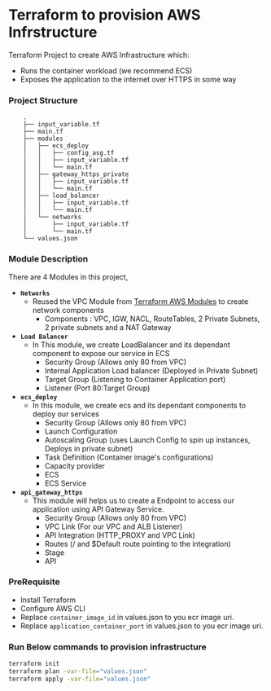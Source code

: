 # Terraform to provision AWS Infrstructure

Terraform Project to create AWS Infrastructure which:
- Runs the container workload (we recommend ECS)
- Exposes the application to the internet over HTTPS in some way

### Project Structure 

        .
        ├── input_variable.tf
        ├── main.tf
        ├── modules
        │   ├── ecs_deploy
        │   │   ├── config_asg.tf
        │   │   ├── input_variable.tf
        │   │   └── main.tf
        │   ├── gateway_https_private
        │   │   ├── input_variable.tf
        │   │   └── main.tf
        │   ├── load_balancer
        │   │   ├── input_variable.tf
        │   │   └── main.tf
        │   └── networks
        │       ├── input_variable.tf
        │       └── main.tf
        └── values.json

### Module Description

There are 4 Modules in this project, 

- **`Networks`**
    -   Reused the VPC Module from [Terraform AWS Modules](https://registry.terraform.io/namespaces/terraform-aws-modules) to create network components
         -   Components : VPC, IGW, NACL, RouteTables, 2 Private Subnets, 2 private subnets and a NAT Gateway
- **`Load Balancer`**
    - In This module, we create LoadBalancer and its dependant component to expose our service in ECS 
         - Security Group (Allows only 80 from VPC)
         - Internal Application  Load balancer (Deployed in Private Subnet)
         - Target Group (Listening to Container Application port)
         - Listener (Port 80:Target Group)
- **`ecs_deploy`**
     - In this module, we create ecs and its dependant components to deploy our services
         - Security Group (Allows only 80 from VPC)
         - Launch Configuration  
         - Autoscaling Group (uses Launch Config to spin up instances, Deploys in private subnet)
         - Task Definition (Container image's configurations)
         - Capacity provider
         - ECS 
         - ECS Service 
- **`api_gateway_https`**
     - This module will helps us to create a Endpoint to access our application using API Gateway Service.
         - Security Group (Allows only 80 from VPC)
         - VPC Link (For our VPC and ALB Listener)
         - API Integration (HTTP_PROXY and VPC Link)
         - Routes (/ and $Default route pointing to the integration)
         - Stage 
         - API
         

### PreRequisite

- Install Terraform
- Configure AWS CLI 
- Replace `container_image_id` in values.json to you ecr image uri.
- Replace `application_container_port` in values.json to you ecr image uri.


### Run Below commands to provision infrastructure

```sh
terraform init
terraform plan -var-file="values.json"  
terraform apply -var-file="values.json"  
```

